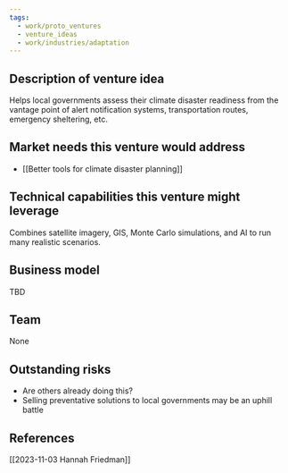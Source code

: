 ```yaml
---
tags:
  - work/proto_ventures
  - venture_ideas
  - work/industries/adaptation
---
```


## Description of venture idea
Helps local governments assess their climate disaster readiness from the vantage point of alert notification systems, transportation routes, emergency sheltering, etc.

## Market needs this venture would address
- [[Better tools for climate disaster planning]]

## Technical capabilities this venture might leverage
 Combines satellite imagery, GIS, Monte Carlo simulations, and AI to run many realistic scenarios.

## Business model
TBD

## Team
None

## Outstanding risks
- Are others already doing this?
- Selling preventative solutions to local governments may be an uphill battle

## References
[[2023-11-03 Hannah Friedman]]